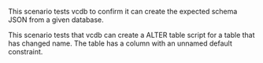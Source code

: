 This scenario tests vcdb to confirm it can create the expected schema JSON from a given database.

This scenario tests that vcdb can create a ALTER table script for a table that has changed name. 
The table has a column with an unnamed default constraint.